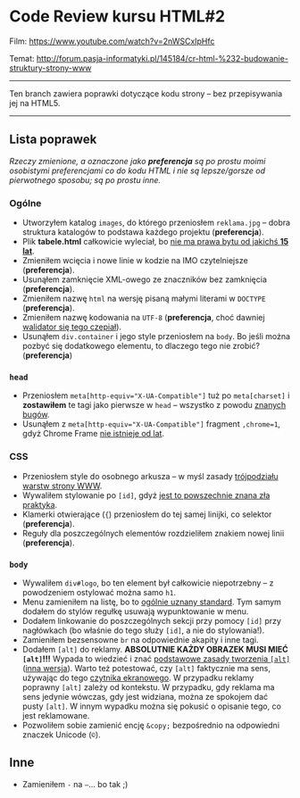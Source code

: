 # Code Review kursu HTML#2

Film: https://www.youtube.com/watch?v=2nWSCxIpHfc

Temat: http://forum.pasja-informatyki.pl/145184/cr-html-%232-budowanie-struktury-strony-www

---

Ten branch zawiera poprawki dotyczące kodu strony – bez przepisywania jej na HTML5.

---


## Lista poprawek

_Rzeczy zmienione, a oznaczone jako **preferencja** są po prostu moimi osobistymi preferencjami co do kodu HTML i nie są lepsze/gorsze od pierwotnego sposobu; są po prostu inne._

### Ogólne

* Utworzyłem katalog `images`, do którego przeniosłem `reklama.jpg` – dobra struktura katalogów to podstawa każdego projektu (**preferencja**).
* Plik **tabele.html** całkowicie wyleciał, bo [nie ma prawa bytu od jakichś **15 lat**](http://web.archive.org/web/20130902063810/http://osiolki.net/tabelki/).
* Zmieniłem wcięcia i nowe linie w kodzie na IMO czytelniejsze (**preferencja**).
* Usunąłem zamknięcie XML-owego ze znaczników bez zamknięcia (**preferencja**).
* Zmieniłem nazwę `html` na wersję pisaną małymi literami w `DOCTYPE` (**preferencja**).
* Zmieniłem nazwę kodowania na `UTF-8` (**preferencja**, choć dawniej [walidator się tego czepiał](http://tutorials.comandeer.pl/html5-blog.html#ustawienie-kodowania)).
* Usunąłem `div.container` i jego style przeniosłem na `body`. Bo jeśli można pozbyć się dodatkowego elementu, to dlaczego tego nie zrobić? (**preferencja**)

### `head`

* Przeniosłem `meta[http-equiv="X-UA-Compatible"]` tuż po `meta[charset]` i **zostawiłem** te tagi jako pierwsze w `head` – wszystko z powodu [znanych bugów](https://github.com/h5bp/html5-boilerplate/blob/b5d6e7b1613fca24d250fa8e5bc7bcc3dd6002ef/dist/doc/html.md#the-order-of-the-title-and-meta-tags).
* Usunąłem z `meta[http-equiv="X-UA-Compatible"]` fragment `,chrome=1`, gdyż Chrome Frame [nie istnieje od lat](http://blog.chromium.org/2013/06/retiring-chrome-frame.html).

### CSS

* Przeniosłem style do osobnego arkusza – w myśl zasady [trójpodziału warstw strony WWW](http://webroad.pl/inne/3722-progressive-enhancement-zapomniany-fundament).
* Wywaliłem stylowanie po `[id]`, gdyż [jest to powszechnie znana zła praktyka](http://forum.pasja-informatyki.pl/109776/html-class-czy-id?show=109816#a109816).
* Klamerki otwierające (`{`) przeniosłem do tej samej linijki, co selektor (**preferencja**).
* Reguły dla poszczególnych elementów rozdzieliłem znakiem nowej linii (**preferencja**).

### `body`

* Wywaliłem `div#logo`, bo ten element był całkowicie niepotrzebny – z powodzeniem ostylować można samo `h1`.
* Menu zamieniłem na listę, bo to [ogólnie uznany standard](https://css-tricks.com/wrapup-of-navigation-in-lists/). Tym samym dodałem do stylów regułkę usuwają wypunktowanie w menu.
* Dodałem linkowanie do poszczególnych sekcji przy pomocy `[id]` przy nagłówkach (bo właśnie do tego służy `[id]`, a nie do stylowania!).
* Zamieniłem bezsensowne `br` na odpowiednie akapity i inne tagi.
* Dodałem `[alt]` do reklamy. **ABSOLUTNIE KAŻDY OBRAZEK MUSI MIEĆ `[alt]`!!!** Wypada to wiedzieć i znać [podstawowe zasady tworzenia `[alt]`](https://www.w3.org/TR/html51/semantics-embedded-content.html#alt-text) ([inna wersja](http://webaim.org/techniques/alttext/)). Warto też potestować, czy `[alt]` faktycznie ma sens, używając do tego [czytnika ekranowego](http://www.freedomscientific.com/Products/Blindness/JAWS). W przypadku reklamy poprawny `[alt]` zależy od kontekstu. W przypadku, gdy reklama ma sens jedynie wówczas, gdy jest widziana, można ze spokojem dać pusty `[alt]`. W innym wypadku można się pokusić o opisanie tego, co jest reklamowane.
* Pozwoliłem sobie zamienić encję `&copy;` bezpośrednio na odpowiedni znaczek Unicode (`©`).

## Inne

* Zamieniłem `-` na `—`… bo tak ;)
